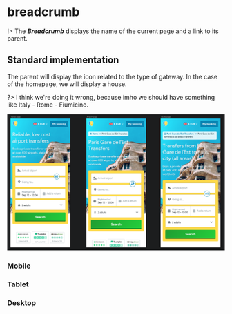 # breadcrumb

!&gt; The _**Breadcrumb**_ displays the name of the current page and a link to its parent.

## Standard implementation

The parent will display the icon related to the type of gateway. In the case of the homepage, we will display a house.

?&gt; I think we're doing it wrong, because imho we should have something like Italy - Rome - Fiumicino.

![Breadcrumb](../.gitbook/assets/breadcrumb.png)

### Mobile

### Tablet

### Desktop

